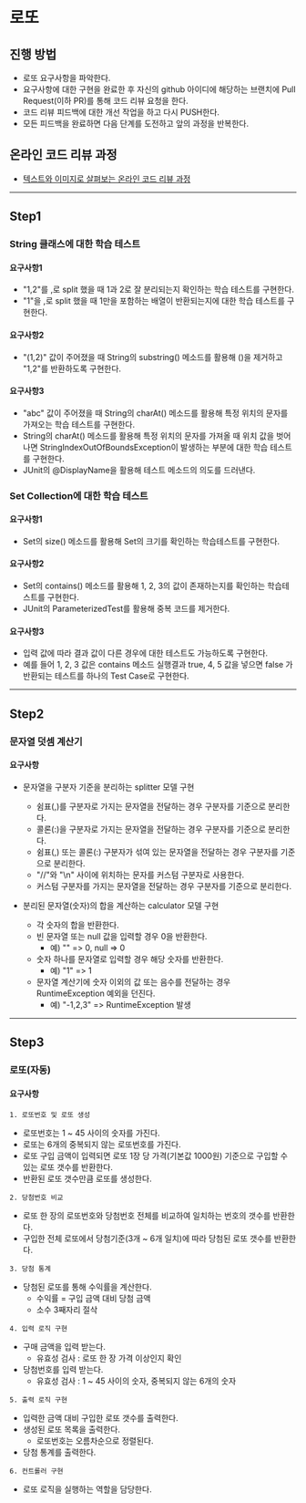 # 로또

## 진행 방법

* 로또 요구사항을 파악한다.
* 요구사항에 대한 구현을 완료한 후 자신의 github 아이디에 해당하는 브랜치에 Pull Request(이하 PR)를 통해 코드 리뷰 요청을 한다.
* 코드 리뷰 피드백에 대한 개선 작업을 하고 다시 PUSH한다.
* 모든 피드백을 완료하면 다음 단계를 도전하고 앞의 과정을 반복한다.

## 온라인 코드 리뷰 과정

* [텍스트와 이미지로 살펴보는 온라인 코드 리뷰 과정](https://github.com/next-step/nextstep-docs/tree/master/codereview)

---

## Step1

### String 클래스에 대한 학습 테스트

#### 요구사항1

- "1,2"를 ,로 split 했을 때 1과 2로 잘 분리되는지 확인하는 학습 테스트를 구현한다.
- "1"을 ,로 split 했을 때 1만을 포함하는 배열이 반환되는지에 대한 학습 테스트를 구현한다.

#### 요구사항2

- "(1,2)" 값이 주어졌을 때 String의 substring() 메소드를 활용해 ()을 제거하고 "1,2"를 반환하도록 구현한다.

#### 요구사항3

- "abc" 값이 주어졌을 때 String의 charAt() 메소드를 활용해 특정 위치의 문자를 가져오는 학습 테스트를 구현한다.
- String의 charAt() 메소드를 활용해 특정 위치의 문자를 가져올 때 위치 값을 벗어나면 StringIndexOutOfBoundsException이 발생하는 부분에 대한 학습 테스트를 구현한다.
- JUnit의 @DisplayName을 활용해 테스트 메소드의 의도를 드러낸다.

### Set Collection에 대한 학습 테스트

#### 요구사항1

- Set의 size() 메소드를 활용해 Set의 크기를 확인하는 학습테스트를 구현한다.

#### 요구사항2

- Set의 contains() 메소드를 활용해 1, 2, 3의 값이 존재하는지를 확인하는 학습테스트를 구현한다.
- JUnit의 ParameterizedTest를 활용해 중복 코드를 제거한다.

#### 요구사항3

- 입력 값에 따라 결과 값이 다른 경우에 대한 테스트도 가능하도록 구현한다.
- 예를 들어 1, 2, 3 값은 contains 메소드 실행결과 true, 4, 5 값을 넣으면 false 가 반환되는 테스트를 하나의 Test Case로 구현한다.

---

## Step2

### 문자열 덧셈 계산기

#### 요구사항

- 문자열을 구분자 기준을 분리하는 splitter 모델 구현
    - 쉼표(,)를 구분자로 가지는 문자열을 전달하는 경우 구분자를 기준으로 분리한다.
    - 콜론(:)을 구분자로 가지는 문자열을 전달하는 경우 구분자를 기준으로 분리한다.
    - 쉼표(,) 또는 콜론(:) 구분자가 섞여 있는 문자열을 전달하는 경우 구분자를 기준으로 분리한다.
    - "//"와 "\n" 사이에 위치하는 문자를 커스텀 구분자로 사용한다.
    - 커스텀 구분자를 가지는 문자열을 전달하는 경우 구분자를 기준으로 분리한다.

- 분리된 문자열(숫자)의 합을 계산하는 calculator 모델 구현
    - 각 숫자의 합을 반환한다.
    - 빈 문자열 또는 null 값을 입력할 경우 0을 반환한다.
        - 예) "" => 0, null => 0
    - 숫자 하나를 문자열로 입력할 경우 해당 숫자를 반환한다.
        - 예) "1" => 1
    - 문자열 계산기에 숫자 이외의 값 또는 음수를 전달하는 경우 RuntimeException 예외을 던진다.
        - 예) "-1,2,3" => RuntimeException 발생

---

## Step3

### 로또(자동)

#### 요구사항

`1. 로또번호 및 로또 생성`

- 로또번호는 1 ~ 45 사이의 숫자를 가진다.
- 로또는 6개의 중복되지 않는 로또번호를 가진다.
- 로또 구입 금액이 입력되면 로또 1장 당 가격(기본값 1000원) 기준으로 구입할 수 있는 로또 갯수를 반환한다.
- 반환된 로또 갯수만큼 로또를 생성한다.

`2. 당첨번호 비교`

- 로또 한 장의 로또번호와 당첨번호 전체를 비교하여 일치하는 번호의 갯수를 반환한다.
- 구입한 전체 로또에서 당첨기준(3개 ~ 6개 일치)에 따라 당첨된 로또 갯수를 반환한다.

`3. 당첨 통계`

- 당첨된 로또를 통해 수익률을 계산한다.
    - 수익률 = 구입 금액 대비 당첨 금액
    - 소수 3째자리 절삭

`4. 입력 로직 구현`

- 구매 금액을 입력 받는다.
    - 유효성 검사 :  로또 한 장 가격 이상인지 확인
- 당첨번호를 입력 받는다.
    - 유효성 검사 : 1 ~ 45 사이의 숫자, 중복되지 않는 6개의 숫자

`5. 출력 로직 구현`

- 입력한 금액 대비 구입한 로또 갯수를 출력한다.
- 생성된 로또 목록을 출력한다.
    - 로또번호는 오름차순으로 정렬된다.
- 당첨 통계를 출력한다.

`6. 컨트롤러 구현`

- 로또 로직을 실행하는 역할을 담당한다.